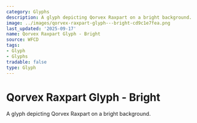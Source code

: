 ```yaml
---
category: Glyphs
description: A glyph depicting Qorvex Raxpart on a bright background.
image: ../images/qorvex-raxpart-glyph---bright-cd9c1e7fea.png
last_updated: '2025-09-17'
name: Qorvex Raxpart Glyph - Bright
source: WFCD
tags:
- Glyph
- Glyphs
tradable: false
type: Glyph
---
```


# Qorvex Raxpart Glyph - Bright

A glyph depicting Qorvex Raxpart on a bright background.

